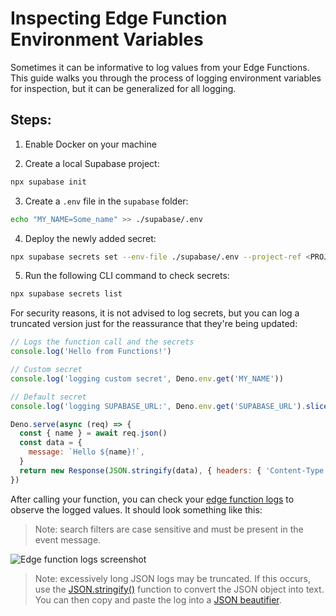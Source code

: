 # Inspecting Edge Function Environment Variables

Sometimes it can be informative to log values from your Edge Functions. This guide walks you through the process of logging environment variables for inspection, but it can be generalized for all logging.

## Steps:

1. Enable Docker on your machine

2. Create a local Supabase project:

```bash
npx supabase init
```

3. Create a `.env` file in the `supabase` folder:

```bash
echo "MY_NAME=Some_name" >> ./supabase/.env
```

4. Deploy the newly added secret:

```bash
npx supabase secrets set --env-file ./supabase/.env --project-ref <PROJECT REF>
```

5. Run the following CLI command to check secrets:

```bash
npx supabase secrets list
```

For security reasons, it is not advised to log secrets, but you can log a truncated version just for the reassurance that they're being updated:

```javascript
// Logs the function call and the secrets
console.log('Hello from Functions!')

// Custom secret
console.log('logging custom secret', Deno.env.get('MY_NAME'))

// Default secret
console.log('logging SUPABASE_URL:', Deno.env.get('SUPABASE_URL').slice(0, 15))

Deno.serve(async (req) => {
  const { name } = await req.json()
  const data = {
    message: `Hello ${name}!`,
  }
  return new Response(JSON.stringify(data), { headers: { 'Content-Type': 'application/json' } })
})
```

After calling your function, you can check your [edge function logs](https://supabase.com/dashboard/project/_/functions/hello-world/logs?s=logging) to observe the logged values. It should look something like this:

> Note: search filters are case sensitive and must be present in the event message.

![Edge function logs screenshot](https://supabase.com/docs/img/troubleshooting/a360b417-e0cc-4706-8df4-89af63dcdc70.png)

> Note: excessively long JSON logs may be truncated. If this occurs, use the [JSON.stringify()](https://developer.mozilla.org/en-US/docs/Web/JavaScript/Reference/Global_Objects/JSON/stringify) function to convert the JSON object into text. You can then copy and paste the log into a [JSON beautifier](https://jsonformatter.org/).
